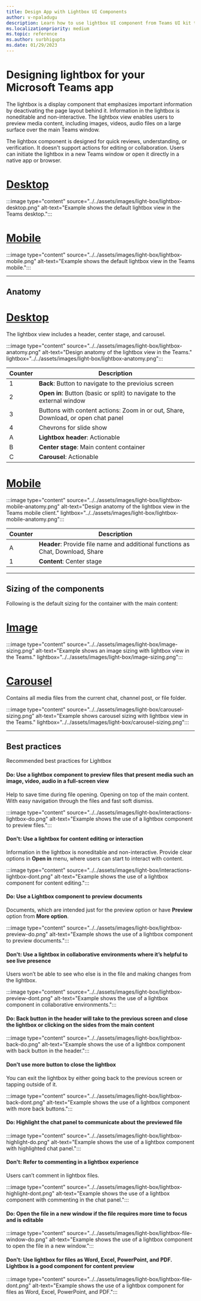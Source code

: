 ```yaml
---
title: Design App with Lightbox UI Components
author: v-npaladugu
description: Learn how to use lightbox UI component from Teams UI kit to build Microsoft Teams apps such as anatomy, sizing of the components, and its best practices.
ms.localizationpriority: medium
ms.topic: reference
ms.author: surbhigupta
ms.date: 01/29/2023
---
```


# Designing lightbox for your Microsoft Teams app

The lightbox is a display component that emphasizes important information by deactivating the page layout behind it. Information in the lightbox is noneditable and non-interactive. The lightbox view enables users to preview media content, including images, videos, audio files on a large surface over the main Teams window.

The lightbox component is designed for quick reviews, understanding, or verification. It doesn't support actions for editing or collaboration. Users can initiate the lightbox in a new Teams window or open it directly in a native app or browser.

# [Desktop](#tab/desktop)

:::image type="content" source="../../assets/images/light-box/lightbox-desktop.png" alt-text="Example shows the default lightbox view in the Teams desktop.":::

# [Mobile](#tab/mobile)

:::image type="content" source="../../assets/images/light-box/lightbox-mobile.png" alt-text="Example shows the default lightbox view in the Teams mobile.":::

---

## Anatomy

# [Desktop](#tab/desktop)

The lightbox view includes a header, center stage, and carousel.

:::image type="content" source="../../assets/images/light-box/lightbox-anatomy.png" alt-text="Design anatomy of the lightbox view in the Teams." lightbox="../../assets/images/light-box/lightbox-anatomy.png":::

|Counter|Description|
|----------|-----------|
|1|**Back**: Button to navigate to the previoius screen|
|2|**Open in**: Button (basic or split) to navigate to the external window|
|3|Buttons with content actions: Zoom in or out, Share, Download, or open chat panel|
|4|Chevrons for slide show|
|A|**Lightbox header**: Actionable|
|B|**Center stage**: Main content container|
|C|**Carousel**: Actionable|

# [Mobile](#tab/mobile)

:::image type="content" source="../../assets/images/light-box/lightbox-mobile-anatomy.png" alt-text="Design anatomy of the lightbox view in the Teams mobile client." lightbox="../../assets/images/light-box/lightbox-mobile-anatomy.png":::

|Counter|Description|
|----------|-----------|
|A|**Header**: Provide file name and additional functions as Chat, Download, Share|
|1|**Content**: Center stage|

---

## Sizing of the components

Following is the default sizing for the container with the main content:

# [Image](#tab/image)

:::image type="content" source="../../assets/images/light-box/image-sizing.png" alt-text="Example shows an image sizing with lightbox view in the Teams." lightbox="../../assets/images/light-box/image-sizing.png":::

# [Carousel](#tab/carousel)

Contains all media files from the current chat, channel post, or file folder.

:::image type="content" source="../../assets/images/light-box/carousel-sizing.png" alt-text="Example shows carousel sizing with lightbox view in the Teams." lightbox="../../assets/images/light-box/carousel-sizing.png":::

---

## Best practices

Recommended best practices for Lightbox

#### Do: Use a lightbox component to preview files that present media such an image, video, audio in a full-screen view

Help to save time during file opening. Opening on top of the main content. With easy navigation through the files and fast soft dismiss.

:::image type="content" source="../../assets/images/light-box/interactions-lightbox-do.png" alt-text="Example shows the use of a lightbox component to preview files.":::

#### Don't: Use a lightbox for content editing or interaction

Information in the lightbox is noneditable and non-interactive. Provide clear options in **Open in** menu, where users can start to interact with content.

:::image type="content" source="../../assets/images/light-box/interactions-lightbox-dont.png" alt-text="Example shows the use of a lightbox component for content editing.":::

#### Do: Use a Lightbox component to preview documents

Documents, which are intended just for the preview option or have **Preview** option from **More option**.

:::image type="content" source="../../assets/images/light-box/lightbox-preview-do.png" alt-text="Example shows the use of a lightbox component to preview documents.":::

#### Don't: Use a lightbox in collaborative environments where it’s helpful to see live presence

Users won’t be able to see who else is in the file and making changes from the lightbox.

:::image type="content" source="../../assets/images/light-box/lightbox-preview-dont.png" alt-text="Example shows the use of a lightbox component in collaborative environments.":::

#### Do: Back button in the header will take to the previous screen and close the lightbox or clicking on the sides from the main content

:::image type="content" source="../../assets/images/light-box/lightbox-back-do.png" alt-text="Example shows the use of a lightbox component with back button in the header.":::

#### Don't use more button to close the lightbox

You can exit the lightbox by either going back to the previous screen or tapping outside of it.

:::image type="content" source="../../assets/images/light-box/lightbox-back-dont.png" alt-text="Example shows the use of a lightbox component with more back buttons.":::

#### Do: Highlight the chat panel to communicate about the previewed file

:::image type="content" source="../../assets/images/light-box/lightbox-highlight-do.png" alt-text="Example shows the use of a lightbox component with highlighted chat panel.":::

#### Don't: Refer to commenting in a lightbox experience

Users can’t comment in lightbox files.

:::image type="content" source="../../assets/images/light-box/lightbox-highlight-dont.png" alt-text="Example shows the use of a lightbox component with commenting in the chat panel.":::

#### Do: Open the file in a new window if the file requires more time to focus and is editable

:::image type="content" source="../../assets/images/light-box/lightbox-file-window-do.png" alt-text="Example shows the use of a lightbox component to open the file in a new window.":::

#### Don't: Use lightbox for files as Word, Excel, PowerPoint, and PDF. Lightbox is a good component for content preview

:::image type="content" source="../../assets/images/light-box/lightbox-file-dont.png" alt-text="Example shows the use of a lightbox component for files as Word, Excel, PowerPoint, and PDF.":::
